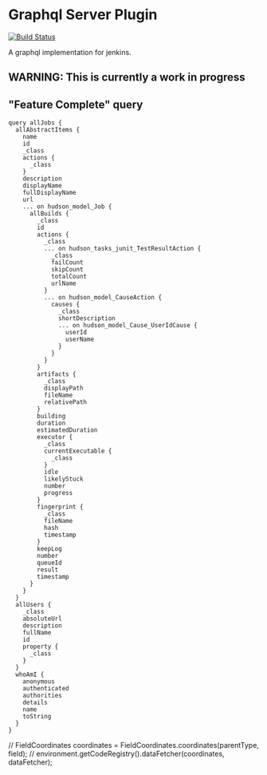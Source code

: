 # Graphql Server Plugin

[![Build Status](https://ci.jenkins.io/buildStatus/icon?style=plastic&job=Plugins%2Fgraphql-server-plugin%2Fmaster)](https://ci.jenkins.io/job/Plugins/job/graphql-server-plugin/job/master/)

A graphql implementation for jenkins.

## WARNING: This is currently a work in progress

## "Feature Complete" query

```
query allJobs {
  allAbstractItems {
    name
    id
    _class
    actions {
      _class
    }
    description
    displayName
    fullDisplayName
    url
    ... on hudson_model_Job {
      allBuilds {
        _class
        id
        actions {
          _class
          ... on hudson_tasks_junit_TestResultAction {
            _class
            failCount
            skipCount
            totalCount
            urlName
          }
          ... on hudson_model_CauseAction {
            causes {
              _class
              shortDescription
              ... on hudson_model_Cause_UserIdCause {
                userId
                userName
              }
            }
          }
        }
        artifacts {
          _class
          displayPath
          fileName
          relativePath
        }
        building
        duration
        estimatedDuration
        executor {
          _class
          currentExecutable {
            _class
          }
          idle
          likelyStuck
          number
          progress
        }
        fingerprint {
          _class
          fileName
          hash
          timestamp
        }
        keepLog
        number
        queueId
        result
        timestamp
      }
    }
  }
  allUsers {
    _class
    absoluteUrl
    description
    fullName
    id
    property {
      _class
    }
  }
  whoAmI {
    anonymous
    authenticated
    authorities
    details
    name
    toString
  }
}
```

// FieldCoordinates coordinates = FieldCoordinates.coordinates(parentType, field);
// environment.getCodeRegistry().dataFetcher(coordinates, dataFetcher);
